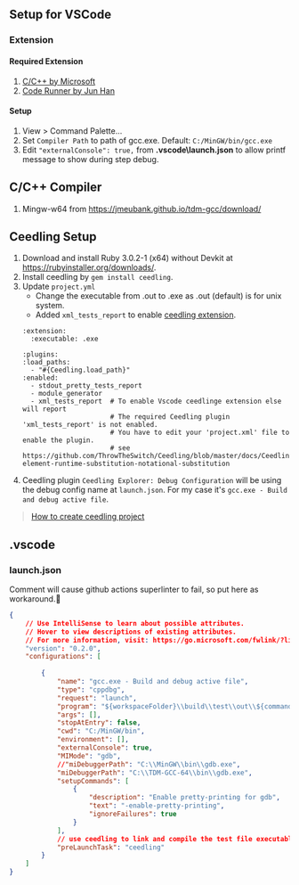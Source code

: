 ## Setup for VSCode
### Extension
#### Required Extension
1. [C/C++ by Microsoft](https://marketplace.visualstudio.com/items?itemName=ms-vscode.cpptools)
2. [Code Runner by Jun Han](https://marketplace.visualstudio.com/items?itemName=formulahendry.code-runner)  

#### Setup 
1. View > Command Palette...
2. Set `Compiler Path` to path of gcc.exe. Default: `C:/MinGW/bin/gcc.exe`
3. Edit `"externalConsole": true,` from **.vscode\launch.json**  to allow printf message to show during step debug.  


## C/C++ Compiler
1. Mingw-w64 from https://jmeubank.github.io/tdm-gcc/download/
   

## Ceedling Setup
1. Download and install Ruby 3.0.2-1 (x64) without Devkit at https://rubyinstaller.org/downloads/.
2. Install ceedling by `gem install ceedling`.
3. Update `project.yml`
   - Change the executable from .out to .exe as .out (default) is for unix system.
   - Added `xml_tests_report` to enable [ceedling extension](https://marketplace.visualstudio.com/items?itemName=numaru.vscode-ceedling-test-adapter).
    ```
    :extension:
      :executable: .exe
    
    :plugins:
    :load_paths:
      - "#{Ceedling.load_path}"
    :enabled:
      - stdout_pretty_tests_report
      - module_generator
      - xml_tests_report  # To enable Vscode ceedlinge extension else will report 
                          # The required Ceedling plugin 'xml_tests_report' is not enabled. 
                          # You have to edit your 'project.xml' file to enable the plugin.
                          # see https://github.com/ThrowTheSwitch/Ceedling/blob/master/docs/CeedlingPacket.md#tool-element-runtime-substitution-notational-substitution
    
    ```
4. Ceedling plugin
   `Ceedling Explorer: Debug Configuration` will be using the debug config name at `launch.json`.
   For my case it's `gcc.exe - Build and debug active file`.

> [How to create ceedling project](https://github.com/jxwleong/HowToCreateCeedlingProject)  
  

  
##   .vscode
### launch.json
Comment will cause github actions superlinter to fail, so put here as workaround.🤣
```json
{
    // Use IntelliSense to learn about possible attributes.
    // Hover to view descriptions of existing attributes.
    // For more information, visit: https://go.microsoft.com/fwlink/?linkid=830387
    "version": "0.2.0",
    "configurations": [
    
        {
            "name": "gcc.exe - Build and debug active file",
            "type": "cppdbg",
            "request": "launch",
            "program": "${workspaceFolder}\\build\\test\\out\\${command:ceedlingExplorer.debugTestExecutable}",
            "args": [],
            "stopAtEntry": false,
            "cwd": "C:/MinGW/bin",
            "environment": [],
            "externalConsole": true,
            "MIMode": "gdb",
            //"miDebuggerPath": "C:\\MinGW\\bin\\gdb.exe",
            "miDebuggerPath": "C:\\TDM-GCC-64\\bin\\gdb.exe",
            "setupCommands": [
                {
                    "description": "Enable pretty-printing for gdb",
                    "text": "-enable-pretty-printing",
                    "ignoreFailures": true
                }
            ],
            // use ceedling to link and compile the test file executable
            "preLaunchTask": "ceedling"
        }
    ]
}
```